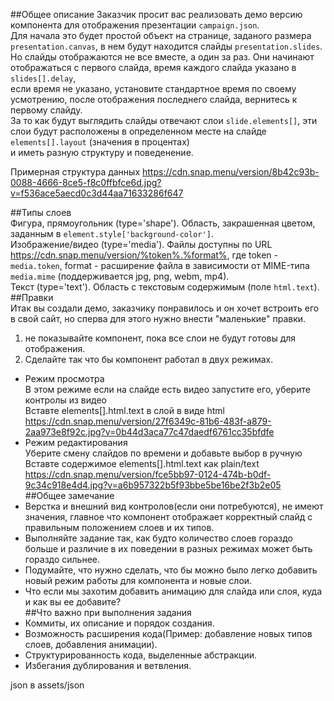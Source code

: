 ##Общее описание
Заказчик просит вас реализовать демо версию компонента для отображения презентации `campaign.json`.  
Для начала это будет простой объект на странице, заданого размера `presentation.canvas`, в нем будут находится слайды `presentation.slides`.  
Но слайды отображаются не все вместе, а один за раз. Они начинают отображаться с первого слайда, время каждого слайда указано в `slides[].delay`,  
если время не указано, установите стандартное время по своему усмотрению, после отображения последнего слайда, вернитесь к первому слайду.  
За то как будут выглядить слайды отвечают слои `slide.elements[]`, эти слои будут расположены в определенном месте на слайде `elements[].layout` (значения в процентах)  
и иметь разную структуру и поведенение.  

Примерная структура данных https://cdn.snap.menu/version/8b42c93b-0088-4666-8ce5-f8c0ffbfce6d.jpg?v=f536ace5aecd0c3d44aa71633286f647  

##Типы слоев  
Фигура, прямоугольник (type='shape'). Область, закрашенная цветом, заданным в `element.style['background-color']`.  
Изображение/видео (type='media'). Файлы доступны по URL https://cdn.snap.menu/version/%token%.%format%, где token - `media.token`, format - расширение файла в зависимости от MIME-типа `media.mime` (поддерживается jpg, png, webm, mp4).  
Текст (type='text'). Область с текстовым содержимым (поле `html.text`).  
##Правки  
Итак вы создали демо, заказчику понравилось и он хочет встроить его в свой сайт, но сперва для этого нужно внести "маленькие" правки.  

1. не показывайте компонент, пока все слои не будут готовы для отображения.  
2. Сделайте так что бы компонент работал в двух режимах.  
* Режим просмотра  
В этом режиме если на слайде есть видео запустите его, уберите контролы из видео  
Вставте elements[].html.text в слой в виде html  
https://cdn.snap.menu/version/27f6349c-81b6-483f-a879-2aa973e8f92c.jpg?v=0b44d3aca77c47daedf6761cc35bfdfe  
* Режим редактирования  
Уберите смену слайдов по времени и добавьте выбор в ручную  
Вставте содержимое elements[].html.text как plain/text  
https://cdn.snap.menu/version/fce5bb97-0124-474b-b0df-9c34c918e4d4.jpg?v=a6b957322b5f93bbe5be16be2f3b2e05  
##Общее замечание  
* Верстка и внешний вид контролов(если они потребуются), не имеют значения, главное что компонент отображает корректный слайд с правильным положением слоев и их типов.  
* Выполняйте задание так, как будто количество слоев гораздо больше и различие в их поведении в разных режимах может быть гораздо сильнее.  
* Подумайте, что нужно сделать, что бы можно было легко добавить новый режим работы для компонента и новые слои.  
* Что если мы захотим добавить анимацию для слайда или слоя, куда и как вы ее добавите?  
##Что важно при выполнения задания  
* Коммиты, их описание и порядок создания.  
* Возможность расширения кода(Пример: добавление новых типов слоев, добавления анимации).  
* Структурированность кода, выделенные абстракции.  
* Избегания дублирования и ветвления.  
  
json в assets/json  
